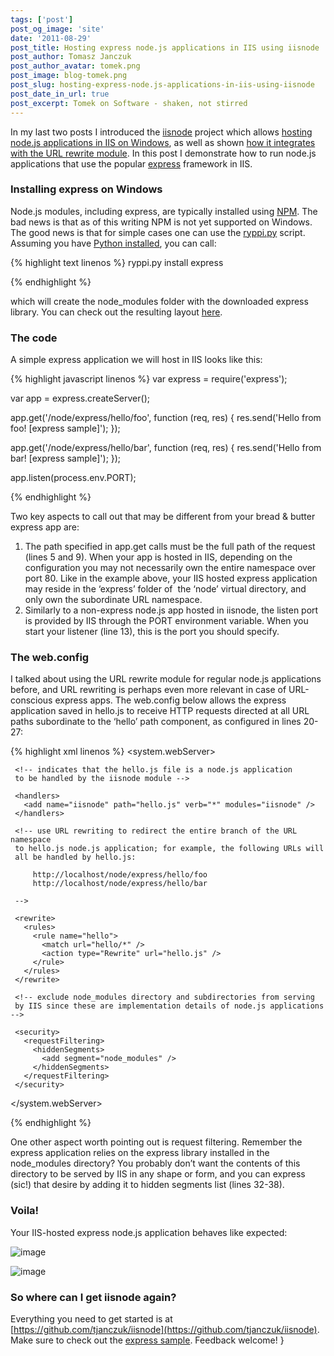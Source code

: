 ```yaml
---
tags: ['post']
post_og_image: 'site'
date: '2011-08-29'  
post_title: Hosting express node.js applications in IIS using iisnode
post_author: Tomasz Janczuk
post_author_avatar: tomek.png
post_image: blog-tomek.png
post_slug: hosting-express-node.js-applications-in-iis-using-iisnode
post_date_in_url: true
post_excerpt: Tomek on Software - shaken, not stirred
---
```





In my last two posts I introduced the [iisnode](https://github.com/tjanczuk/iisnode) project which allows [hosting node.js applications in IIS on Windows](http://tomasz.janczuk.org/2011/08/hosting-nodejs-applications-in-iis-on.html), as well as shown [how it integrates with the URL rewrite module](http://tomasz.janczuk.org/2011/08/using-url-rewriting-with-nodejs.html). In this post I demonstrate how to run node.js applications that use the popular [express](http://expressjs.com/) framework in IIS.   

### Installing express on Windows  

Node.js modules, including express, are typically installed using [NPM](http://npmjs.org/). The bad news is that as of this writing NPM is not yet supported on Windows. The good news is that for simple cases one can use the [ryppi.py](https://github.com/japj/ryppi) script. Assuming you have [Python installed](http://www.activestate.com/activepython/downloads), you can call:  

{% highlight text linenos %}
   ryppi.py install express

{% endhighlight %}



which will create the node_modules folder with the downloaded express library. You can check out the resulting layout [here](https://github.com/tjanczuk/iisnode/tree/master/src/samples/express). 

### The code

A simple express application we will host in IIS looks like this:

{% highlight javascript linenos %}
 var express = require('express');

 var app = express.createServer();

 app.get('/node/express/hello/foo', function (req, res) {
     res.send('Hello from foo! [express sample]');
 });

 app.get('/node/express/hello/bar', function (req, res) {
     res.send('Hello from bar! [express sample]');
 });

 app.listen(process.env.PORT);

{% endhighlight %}



Two key aspects to call out that may be different from your bread & butter express app are:

1. The path specified in app.get calls must be the full path of the request (lines 5 and 9). When your app is hosted in IIS, depending on the configuration you may not necessarily own the entire namespace over port 80. Like in the example above, your IIS hosted express application may reside in the ‘express’ folder of  the ‘node’ virtual directory, and only own the subordinate URL namespace.  
2. Similarly to a non-express node.js app hosted in iisnode, the listen port is provided by IIS through the PORT environment variable. When you start your listener (line 13), this is the port you should specify.  


### The web.config

I talked about using the URL rewrite module for regular node.js applications before, and URL rewriting is perhaps even more relevant in case of URL-conscious express apps. The web.config below allows the express application saved in hello.js to receive HTTP requests directed at all URL paths subordinate to the ‘hello’ path component, as configured in lines 20-27:

{% highlight xml linenos %}
 <configuration>
   <system.webServer>

     <!-- indicates that the hello.js file is a node.js application 
     to be handled by the iisnode module -->

     <handlers>
       <add name="iisnode" path="hello.js" verb="*" modules="iisnode" />
     </handlers>

     <!-- use URL rewriting to redirect the entire branch of the URL namespace
     to hello.js node.js application; for example, the following URLs will 
     all be handled by hello.js:
     
         http://localhost/node/express/hello/foo
         http://localhost/node/express/hello/bar
         
     -->

     <rewrite>
       <rules>
         <rule name="hello">
           <match url="hello/*" />
           <action type="Rewrite" url="hello.js" />
         </rule>
       </rules>
     </rewrite>

     <!-- exclude node_modules directory and subdirectories from serving
     by IIS since these are implementation details of node.js applications -->
     
     <security>
       <requestFiltering>
         <hiddenSegments>
           <add segment="node_modules" />
         </hiddenSegments>
       </requestFiltering>
     </security>    
     
   </system.webServer>
 </configuration>

{% endhighlight %}



One other aspect worth pointing out is request filtering. Remember the express application relies on the express library installed in the node_modules directory? You probably don’t want the contents of this directory to be served by IIS in any shape or form, and you can express (sic!) that desire by adding it to hidden segments list (lines 32-38). 

### Voila!

Your IIS-hosted express node.js application behaves like expected:

 ![image](http://lh3.ggpht.com/-jzVceDfgFjs/TlxGqI8qGoI/AAAAAAAAB0M/EsbluCYy1sA/image_thumb%25255B2%25255D.png?imgmax=800)

 ![image](http://lh4.ggpht.com/-ou6wfv14eE0/TlxGq22AztI/AAAAAAAAB0U/zOM5nRo81ro/image_thumb%25255B3%25255D.png?imgmax=800)

### So where can I get iisnode again?

Everything you need to get started is at [https://github.com/tjanczuk/iisnode](https://github.com/tjanczuk/iisnode). Make sure to check out the [express sample](https://github.com/tjanczuk/iisnode/tree/master/src/samples/express). Feedback welcome!  }
